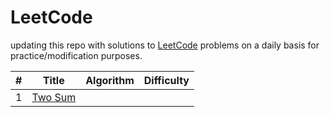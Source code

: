 # LeetCode


updating this repo with solutions to [LeetCode](https://leetcode.com/) problems on a daily basis for practice/modification purposes.



| # | Title | Algorithm | Difficulty | 
|---| ----- | -------- | ---------- |
| 1 | [Two Sum](1_TwoSum.py)
